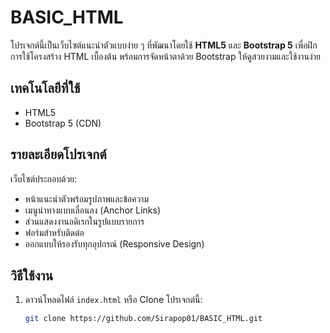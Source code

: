 #  BASIC_HTML

โปรเจกต์นี้เป็นเว็บไซต์แนะนำตัวแบบง่าย ๆ ที่พัฒนาโดยใช้ **HTML5** และ **Bootstrap 5** เพื่อฝึกการใช้โครงสร้าง HTML เบื้องต้น พร้อมการจัดหน้าตาด้วย Bootstrap ให้ดูสวยงามและใช้งานง่าย

##  เทคโนโลยีที่ใช้
- HTML5
- Bootstrap 5 (CDN)

##  รายละเอียดโปรเจกต์
เว็บไซต์ประกอบด้วย:
- หน้าแนะนำตัวพร้อมรูปภาพและข้อความ
- เมนูนำทางแบบเลื่อนลง (Anchor Links)
- ส่วนแสดงงานอดิเรกในรูปแบบรายการ
- ฟอร์มสำหรับติดต่อ
- ออกแบบให้รองรับทุกอุปกรณ์ (Responsive Design)

##  วิธีใช้งาน
1. ดาวน์โหลดไฟล์ `index.html` หรือ Clone โปรเจกต์นี้:
   ```bash
   git clone https://github.com/Sirapop01/BASIC_HTML.git
